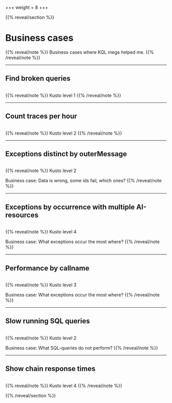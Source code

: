 +++
weight = 8
+++

{{% reveal/section %}}

# Business cases

{{% reveal/note %}}
Business cases where KQL mega helped me.
{{% /reveal/note %}}

---

## Find broken queries

```sql {file="broken-dapper-sql-queries.kusto"}
```

{{% reveal/note %}}
Kusto level 1
{{% /reveal/note %}}

---

## Count traces per hour

```sql {file="count-log-messages-by-hour.kusto"}
```

{{% reveal/note %}}
Kusto level 2
{{% /reveal/note %}}

---

## Exceptions distinct by outerMessage

```sql {file="exception-distinct-by-requestpath.kusto"}
```

{{% reveal/note %}}
Kusto level 2

Business case: Data is wrong, some ids fail, which ones?
{{% /reveal/note %}}

---

## Exceptions by occurrence with multiple AI-resources

```sql {file="exceptions.kusto",highlightjs="1-10|11,15,16|18"}
```

{{% reveal/note %}}
Kusto level 4

Business case: What exceptions occur the most where?
{{% /reveal/note %}}

---

## Performance by callname

```sql {file="performance.kusto"}
```

{{% reveal/note %}}
Kusto level 3

Business case: What exceptions occur the most where?
{{% /reveal/note %}}

---

## Slow running SQL queries

```sql {file="slow-running-sql-queries.kusto"}
```

{{% reveal/note %}}
Kusto level 2

Business case: What SQL-queries do not perform?
{{% /reveal/note %}}

---

## Show chain response times

```sql {file="chain-responsetime-chart.kusto"}
```

{{% reveal/note %}}
Kusto level 4
{{% /reveal/note %}}

{{% /reveal/section %}}